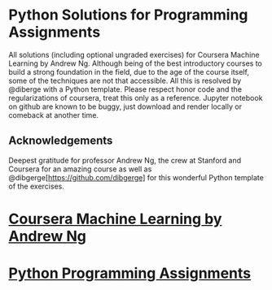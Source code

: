 # Python Solutions for Programming Assignments
All solutions (including optional ungraded exercises) for Coursera Machine Learning by Andrew Ng. Although being of the best introductory courses to build a strong foundation in the field, due to the age of the course itself, some of the techniques are not that accessible. All this is resolved by @diberge with a Python template. Please respect honor code and the regularizations of coursera, treat this only as a reference.
Jupyter notebook on github are known to be buggy, just download and render locally or comeback at another time.

## Acknowledgements
Deepest gratitude for professor Andrew Ng, the crew at Stanford and Coursera for an amazing course as well as @dibgerge[https://github.com/dibgerge] for this wonderful Python template of the exercises.

# [Coursera Machine Learning by Andrew Ng](https://www.coursera.org/learn/machine-learning) 
# [Python Programming Assignments](https://github.com/dibgerge/ml-coursera-python-assignments)
